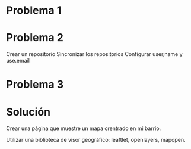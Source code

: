 # Problema 1


# Problema 2

Crear un repositorio
Sincronizar los repositorios
Configurar user,name y use.email

# Problema 3


# Solución
Crear una página que muestre un mapa crentrado en mi barrio.

Utilizar una biblioteca de visor geográfico: leaftlet, openlayers, mapopen.